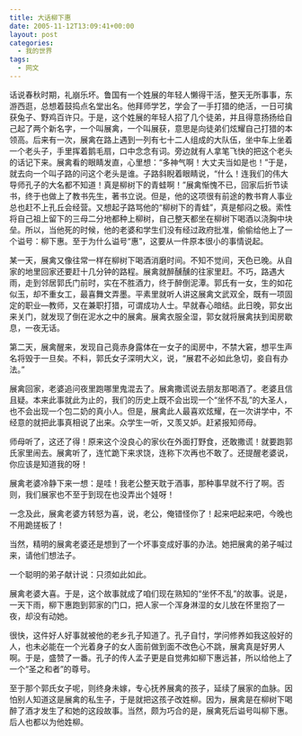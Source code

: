 ```yaml
---
title: 大话柳下惠
date: 2005-11-12T13:09:41+00:00
layout: post
categories:
  - 我的世界
tags:
  - 网文
---
```


话说春秋时期，礼崩乐坏。鲁国有一个姓展的年轻人懒得干活，整天无所事事，东游西逛，总想着鼓捣点名堂出名。他拜师学艺，学会了一手打猎的绝活，一日可擒获兔子、野鸡百许只。于是，这个姓展的年轻人招了几个徒弟，并且得意扬扬给自己起了两个新名字，一个叫展禽，一个叫展获，意思是向徒弟们炫耀自己打猎的本领高。后来有一次，展禽在路上遇到一列有七十二人组成的大队伍，坐中车上坐着一个老头子，手里挥着鹅毛扇，口中念念有词。旁边就有人拿笔飞快的把这个老头的话记下来。展禽看的眼睛发直，心里想：“多神气啊！大丈夫当如是也！”于是，就去向一个叫子路的问这个老头是谁。子路斜睨着眼睛说，“什么！连我们的伟大导师孔子的大名都不知道！真是柳树下的青蛙啊！”展禽惭愧不已，回家后折节读书，终于也做上了教书先生，著书立说。但是，他的这项很有前途的教书育人事业总也赶不上孔丘会经营。又想起子路骂他的“柳树下的青蛙”，真是郁闷之极。索性将自己祖上留下的三母二分地都种上柳树，自己整天都坐在柳树下喝酒以浇胸中块垒。所以，当他死的时候，他的老婆和学生们没有经过政府批准，偷偷给他上了一个谥号：柳下惠。至于为什么谥号“惠”，这要从一件原本很小的事情说起。

某一天，展禽又像往常一样在柳树下喝酒消磨时间。不知不觉间，天色已晚。从自家的地里回家还要赶十几分钟的路程。展禽就醉醺醺的往家里赶。不巧，路遇大雨，走到邻居郭氏门前时，实在不胜酒力，终于醉倒泥潭。郭氏有一女，生的如花似玉，却不重女工，最喜舞文弄墨。平素里就听人讲这展禽文武双全，既有一项固定的职业—教师，又在兼职打猎，可谓成功人士。早就春心暗结。此日晚，郭女出来关门，就发现了倒在泥水之中的展禽。展禽衣服全湿，郭女就将展禽扶到闺房歇息，一夜无话。

第二天，展禽醒来，发现自己竟赤身露体在一女子的闺房中，不禁大窘，想平生声名将毁于一旦矣。不料，郭氏女子深明大义，说，“展君不必如此急切，妾自有办法。”

展禽回家，老婆追问夜里跑哪里鬼混去了。展禽撒谎说去朋友那喝酒了。老婆且信且疑。本来此事就此为止的，我们的历史上既不会出现一个“坐怀不乱”的大圣人，也不会出现一个包二奶的真小人。但是，展禽此人最喜欢炫耀，在一次讲学中，不经意的就把此事真相说了出来。众学生一听，又羡又妒。赶紧报知师母。

师母听了，这还了得！原来这个没良心的家伙在外面打野食，还敢撒谎！就要跑郭氏家里闹去。展禽听了，连忙跪下来求饶，连称下次再也不敢了。还提醒老婆说，你应该是知道我的呀！

展禽老婆冷静下来一想：是哇！我老公整天耽于酒事，那种事早就不行了啊。否则，我们展家也不至于到现在也没弄出个娃呀！

一念及此，展禽老婆方转怒为喜，说，老公，俺错怪你了！起来吧起来吧，今晚也不用跪搓板了！

当然，精明的展禽老婆还是想到了一个坏事变成好事的办法。她把展禽的弟子喊过来，请他们想法子。

一个聪明的弟子献计说：只须如此如此。

展禽老婆大喜。于是，这个故事就成了咱们现在熟知的“坐怀不乱”的故事。说是，一天下雨，柳下惠跑到郭家的门口，把人家一个浑身淋湿的女儿放在怀里抱了一夜，却没有动她。

很快，这件好人好事就被他的老乡孔子知道了。孔子自忖，学问修养如我这般好的人，也未必能在一个光着身子的女人面前做到面不改色心不跳，展禽真是好男人啊。于是，盛赞了一番。孔子的传人孟子更是自觉弗如柳下惠远甚，所以给他上了一个“圣之和者”的尊号。

至于那个郭氏女子呢，则终身未嫁，专心抚养展禽的孩子，延续了展家的血脉。因怕别人知道这是展禽的私生子，于是就把这孩子改姓柳。因为，展禽是在柳树下喝醉了酒才发生了和她的这段故事。当然，颇为巧合的是，展禽死后谥号叫柳下惠。后人也都以为他姓柳。